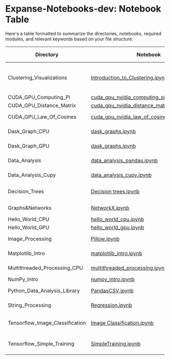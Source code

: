 # Expanse-Notebooks-dev: Notebook Table

Here's a table formatted to summarize the directories, notebooks, required modules, and relevant keywords based on your file structure:

| Directory               | Notebook                                                                                   | Required Modules                   | Keywords              |
|-------------------------|--------------------------------------------------------------------------------------------|------------------------------------|-----------------------|
| Clustering_Visualizations | [Introduction_to_Clustering.ipynb](./Clustering_Visulizations/Introduction_to_Clustering.ipynb) | `scikit-learn`, `NumPy`, `Matplotlib`, `SciPy` | CPU, Serial          |
| CUDA_GPU_Computing_Pi   | [cuda_gpu_nvidia_computing_pi_solution.ipynb](./CUDA_GPU_Computing_Pi/cuda_gpu_nvidia_computing_pi_solution.ipynb) | `CUDA`, `NumPy`                   | GPU, Parallel        |
| CUDA_GPU_Distance_Matrix | [cuda_gpu_nvidia_distance_matrix_solution.ipynb](./CUDA_GPU_Distance_Matrix/cuda_gpu_nvidia_distance_matrix_solution.ipynb) | `CUDA`, `NumPy`                   | GPU, Parallel        |
| CUDA_GPU_Law_Of_Cosines | [cuda_gpu_nvidia_law_of_cosines_solution.ipynb](./CUDA_GPU_Law_Of_Cosines/cuda_gpu_nvidia_law_of_cosines_solution.ipynb) | `CUDA`, `NumPy`                   | GPU, Law of Cosines  |
| Dask_Graph_CPU          | [dask_graphs.ipynb](./Dask_Graph_CPU/dask_graphs.ipynb)                                    | `Dask`, `NetworkX`                | CPU, Graphs, Parallel |
| Dask_Graph_GPU          | [dask_graphs.ipynb](./Dask_Graph_GPU/dask_graphs.ipynb)                                    | `Dask`, `CUDA`, `NetworkX`        | GPU, Graphs, Parallel |
| Data_Analysis           | [data_analysis_pandas.ipynb](./Data_Analysis/data_analysis_pandas.ipynb)                   | `Pandas`, `NumPy`                 | Data Analysis, CPU    |
| Data_Analysis_Cupy      | [data_analysis_cupy.ipynb](./Data_Analysis_Cupy/data_analysis_cupy.ipynb)                  | `Cupy`, `Pandas`                  | Data Analysis, GPU    |
| Decision_Trees          | [Decision trees.ipynb](./Decision_Trees/Decision%20trees.ipynb)                            | `scikit-learn`, `NumPy`           | Decision Trees, CPU   |
| Graphs&Networks         | [NetworkX.ipynb](./Graphs&Networks/NetworkX.ipynb)                                         | `NetworkX`, `Matplotlib`          | Networks, Graphs      |
| Hello_World_CPU         | [hello_world_cpu.ipynb](./Hello_World_CPU/hello_world_cpu.ipynb)                           | `Python`                          | CPU, Basic            |
| Hello_World_GPU         | [hello_world_gpu.ipynb](./Hello_World_GPU/hello_world_gpu.ipynb)                           | `CUDA`                            | GPU, Basic            |
| Image_Processing        | [Pillow.ipynb](./Image_Processing/Pillow.ipynb)                                            | `Pillow`, `NumPy`                 | Image Processing      |
| Matplotlib_Intro        | [matplotlib_intro.ipynb](./Matplotlib_Intro/matplotlib_intro.ipynb)                         | `Matplotlib`                      | Plotting, Visualization |
| Multithreaded_Processing_CPU | [multithreaded_processing.ipynb](./Multithreaded_Processing_CPU/multithreaded_processing.ipynb) | `threading`, `NumPy`             | CPU, Multithreading   |
| NumPy_Intro             | [numpy_intro.ipynb](./NumPy_Intro/numpy_intro.ipynb)                                       | `NumPy`                           | Arrays, Basic         |
| Python_Data_Analysis_Library | [PandasCSV.ipynb](./Python_Data_Analysis_Library/PandasCSV.ipynb)                      | `Pandas`, `Matplotlib`            | Data Analysis, CPU    |
| String_Processing       | [Regression.ipynb](./String_Processing/Regression.ipynb)                                   | `re`, `scikit-learn`              | Text, Regression      |
| Tensorflow_Image_Classification | [Image Classification.ipynb](./Tensorflow_Image_Classification/Image%20Classification.ipynb) | `TensorFlow`, `NumPy` | Image Classification, GPU |
| Tensorflow_Simple_Training | [SimpleTraining.ipynb](./Tensorflow_Simple_Training/SimpleTraining.ipynb)              | `TensorFlow`                      | Neural Networks, GPU



